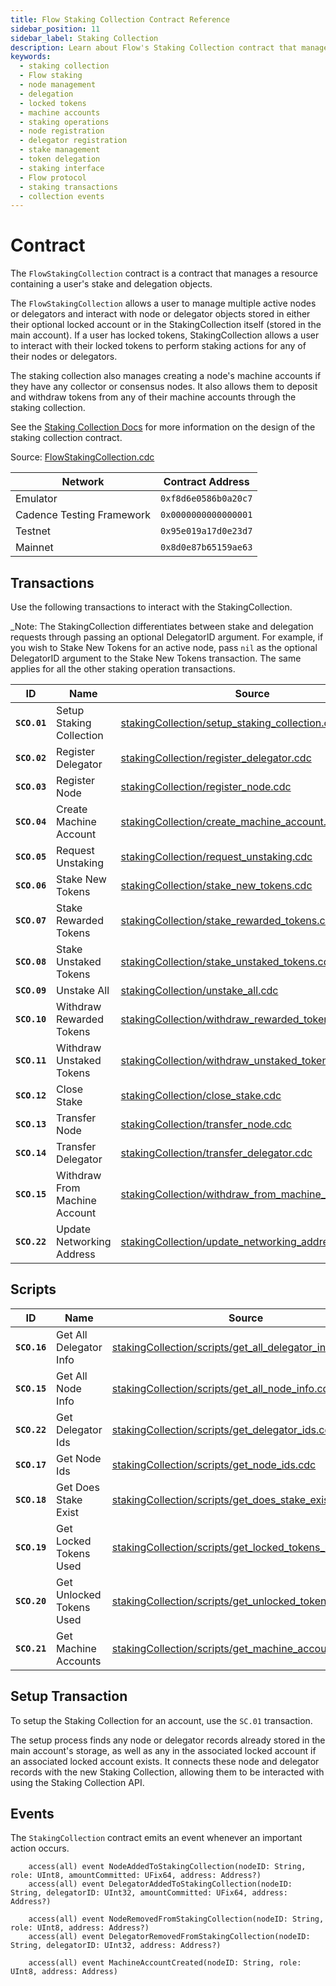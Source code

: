 ```yaml
---
title: Flow Staking Collection Contract Reference
sidebar_position: 11
sidebar_label: Staking Collection
description: Learn about Flow's Staking Collection contract that manages user stake and delegation resources. Understand how to interact with nodes, delegators, and locked tokens through the collection interface.
keywords:
  - staking collection
  - Flow staking
  - node management
  - delegation
  - locked tokens
  - machine accounts
  - staking operations
  - node registration
  - delegator registration
  - stake management
  - token delegation
  - staking interface
  - Flow protocol
  - staking transactions
  - collection events
---
```


# Contract

The `FlowStakingCollection` contract is a contract that manages a resource containing a user's stake and delegation objects.

The `FlowStakingCollection` allows a user to manage multiple active nodes or delegators
and interact with node or delegator objects stored in either their optional locked account
or in the StakingCollection itself (stored in the main account).
If a user has locked tokens, StakingCollection allows a user to interact with their locked tokens
to perform staking actions for any of their nodes or delegators.

The staking collection also manages creating a node's machine accounts if they have any collector or consensus nodes.
It also allows them to deposit and withdraw tokens from any of their machine accounts through the staking collection.

See the [Staking Collection Docs](../../../networks/staking/14-staking-collection.md) for more information on the design of the staking collection contract.

Source: [FlowStakingCollection.cdc](https://github.com/onflow/flow-core-contracts/blob/master/contracts/FlowStakingCollection.cdc)

| Network                   | Contract Address     |
| ------------------------- | -------------------- |
| Emulator                  | `0xf8d6e0586b0a20c7` |
| Cadence Testing Framework | `0x0000000000000001` |
| Testnet                   | `0x95e019a17d0e23d7` |
| Mainnet                   | `0x8d0e87b65159ae63` |

## Transactions

Use the following transactions to interact with the StakingCollection.

\_Note: The StakingCollection differentiates between stake and delegation requests through
passing an optional DelegatorID argument. For example, if you wish to Stake New Tokens for an active node,
pass `nil` as the optional DelegatorID argument to the Stake New Tokens transaction.
The same applies for all the other staking operation transactions.

| ID           | Name                          | Source                                                                                                                                                                            |
| ------------ | ----------------------------- | --------------------------------------------------------------------------------------------------------------------------------------------------------------------------------- |
| **`SCO.01`** | Setup Staking Collection      | [stakingCollection/setup_staking_collection.cdc](https://github.com/onflow/flow-core-contracts/blob/master/transactions/stakingCollection/setup_staking_collection.cdc)           |
| **`SCO.02`** | Register Delegator            | [stakingCollection/register_delegator.cdc](https://github.com/onflow/flow-core-contracts/blob/master/transactions/stakingCollection/register_delegator.cdc)                       |
| **`SCO.03`** | Register Node                 | [stakingCollection/register_node.cdc](https://github.com/onflow/flow-core-contracts/blob/master/transactions/stakingCollection/register_node.cdc)                                 |
| **`SCO.04`** | Create Machine Account        | [stakingCollection/create_machine_account.cdc](https://github.com/onflow/flow-core-contracts/blob/master/transactions/stakingCollection/create_machine_account.cdc)               |
| **`SCO.05`** | Request Unstaking             | [stakingCollection/request_unstaking.cdc](https://github.com/onflow/flow-core-contracts/blob/master/transactions/stakingCollection/request_unstaking.cdc)                         |
| **`SCO.06`** | Stake New Tokens              | [stakingCollection/stake_new_tokens.cdc](https://github.com/onflow/flow-core-contracts/blob/master/transactions/stakingCollection/stake_new_tokens.cdc)                           |
| **`SCO.07`** | Stake Rewarded Tokens         | [stakingCollection/stake_rewarded_tokens.cdc](https://github.com/onflow/flow-core-contracts/blob/master/transactions/stakingCollection/stake_rewarded_tokens.cdc)                 |
| **`SCO.08`** | Stake Unstaked Tokens         | [stakingCollection/stake_unstaked_tokens.cdc](https://github.com/onflow/flow-core-contracts/blob/master/transactions/stakingCollection/stake_unstaked_tokens.cdc)                 |
| **`SCO.09`** | Unstake All                   | [stakingCollection/unstake_all.cdc](https://github.com/onflow/flow-core-contracts/blob/master/transactions/stakingCollection/unstake_all.cdc)                                     |
| **`SCO.10`** | Withdraw Rewarded Tokens      | [stakingCollection/withdraw_rewarded_tokens.cdc](https://github.com/onflow/flow-core-contracts/blob/master/transactions/stakingCollection/withdraw_rewarded_tokens.cdc)           |
| **`SCO.11`** | Withdraw Unstaked Tokens      | [stakingCollection/withdraw_unstaked_tokens.cdc](https://github.com/onflow/flow-core-contracts/blob/master/transactions/stakingCollection/withdraw_unstaked_tokens.cdc)           |
| **`SCO.12`** | Close Stake                   | [stakingCollection/close_stake.cdc](https://github.com/onflow/flow-core-contracts/blob/master/transactions/stakingCollection/close_stake.cdc)                                     |
| **`SCO.13`** | Transfer Node                 | [stakingCollection/transfer_node.cdc](https://github.com/onflow/flow-core-contracts/blob/master/transactions/stakingCollection/transfer_node.cdc)                                 |
| **`SCO.14`** | Transfer Delegator            | [stakingCollection/transfer_delegator.cdc](https://github.com/onflow/flow-core-contracts/blob/master/transactions/stakingCollection/transfer_delegator.cdc)                       |
| **`SCO.15`** | Withdraw From Machine Account | [stakingCollection/withdraw_from_machine_account.cdc](https://github.com/onflow/flow-core-contracts/blob/master/transactions/stakingCollection/withdraw_from_machine_account.cdc) |
| **`SCO.22`** | Update Networking Address     | [stakingCollection/update_networking_address.cdc](https://github.com/onflow/flow-core-contracts/blob/master/transactions/stakingCollection/update_networking_address.cdc)         |

## Scripts

| ID           | Name                     | Source                                                                                                                                                                                  |
| ------------ | ------------------------ | --------------------------------------------------------------------------------------------------------------------------------------------------------------------------------------- |
| **`SCO.16`** | Get All Delegator Info   | [stakingCollection/scripts/get_all_delegator_info.cdc](https://github.com/onflow/flow-core-contracts/blob/master/transactions/stakingCollection/scripts/get_all_delegator_info.cdc)     |
| **`SCO.15`** | Get All Node Info        | [stakingCollection/scripts/get_all_node_info.cdc](https://github.com/onflow/flow-core-contracts/blob/master/transactions/stakingCollection/scripts/get_all_node_info.cdc)               |
| **`SCO.22`** | Get Delegator Ids        | [stakingCollection/scripts/get_delegator_ids.cdc](https://github.com/onflow/flow-core-contracts/blob/master/transactions/stakingCollection/scripts/get_delegator_ids.cdc)               |
| **`SCO.17`** | Get Node Ids             | [stakingCollection/scripts/get_node_ids.cdc](https://github.com/onflow/flow-core-contracts/blob/master/transactions/stakingCollection/scripts/get_node_ids.cdc)                         |
| **`SCO.18`** | Get Does Stake Exist     | [stakingCollection/scripts/get_does_stake_exist.cdc](https://github.com/onflow/flow-core-contracts/blob/master/transactions/stakingCollection/scripts/get_does_stake_exist.cdc)         |
| **`SCO.19`** | Get Locked Tokens Used   | [stakingCollection/scripts/get_locked_tokens_used.cdc](https://github.com/onflow/flow-core-contracts/blob/master/transactions/stakingCollection/scripts/get_locked_tokens_used.cdc)     |
| **`SCO.20`** | Get Unlocked Tokens Used | [stakingCollection/scripts/get_unlocked_tokens_used.cdc](https://github.com/onflow/flow-core-contracts/blob/master/transactions/stakingCollection/scripts/get_unlocked_tokens_used.cdc) |
| **`SCO.21`** | Get Machine Accounts     | [stakingCollection/scripts/get_machine_accounts.cdc](https://github.com/onflow/flow-core-contracts/blob/master/transactions/stakingCollection/scripts/get_machine_accounts.cdc)         |

## Setup Transaction

To setup the Staking Collection for an account, use the `SC.01` transaction.

The setup process finds any node or delegator records already stored in the main account's storage,
as well as any in the associated locked account if an associated locked account exists.
It connects these node and delegator records with the new Staking Collection, allowing them
to be interacted with using the Staking Collection API.

## Events

The `StakingCollection` contract emits an event whenever an important action occurs.

```cadence
    access(all) event NodeAddedToStakingCollection(nodeID: String, role: UInt8, amountCommitted: UFix64, address: Address?)
    access(all) event DelegatorAddedToStakingCollection(nodeID: String, delegatorID: UInt32, amountCommitted: UFix64, address: Address?)

    access(all) event NodeRemovedFromStakingCollection(nodeID: String, role: UInt8, address: Address?)
    access(all) event DelegatorRemovedFromStakingCollection(nodeID: String, delegatorID: UInt32, address: Address?)

    access(all) event MachineAccountCreated(nodeID: String, role: UInt8, address: Address)
```
